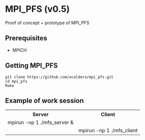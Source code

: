 # MPI_PFS (v0.5)
Proof of concept + prototype of MPI_PFS

## Prerequisites

 * MPICH 

## Getting MPI_PFS

```
git clone https://github.com/acaldero/mpi_pfs.git
cd mpi_pfs
Make
```

## Example of work session

<html>
 <table>
  <tr>
  <th>Server</th>
  <th>Client</th>
  </tr>
  <tr>
  <td>
  mpirun -np 1 ./mfs_server &<br>
  </td>
  <td>
  &nbsp;
  </td>
  </tr>
  <tr>
  <td>
  &nbsp;
  </td>
  <td>
  mpirun -np 1 ./mfs_client
  </td>
  </tr>
  </table>
</html>

